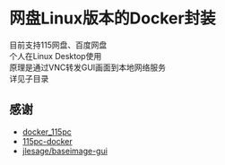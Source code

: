 # 网盘Linux版本的Docker封装

目前支持115网盘、百度网盘  
个人在Linux Desktop使用  
原理是通过VNC转发GUI画面到本地网络服务  
详见子目录  


## 感谢
* [docker_115pc](https://github.com/funcman/docker_115pc)
* [115pc-docker](https://github.com/CALTyang/115pc-docker)
* [jlesage/baseimage-gui](https://hub.docker.com/r/jlesage/baseimage-gui)
